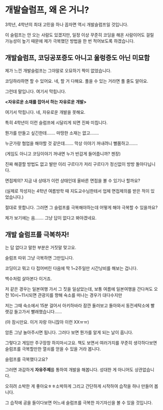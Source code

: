 # 개발슬럼프, 왜 온 거니?

3학년, 4학년의 최대 고민을 하나 꼽자면 역시 개발슬럼프일 것입니다.

이 슬럼프는 안 오는 사람도 있겠지만, 일정 이상 꾸준히 코딩을 해온 사람이어도 걸릴 가능성이 높기 때문에 제가 극복했던 방법을 한 번 적어보도록 하겠습니다.







## 개발슬럼프, 코딩공포증도 아니고 울렁증도 아닌 미묘함

제가 느낀 개발슬럼프는 그야말로 오묘하기 짝이 없었습니다.

코딩하라하면 할 수 있어요. 네, 할 거 다해요. 풀을 수 있는 거라면 풀 줄도 알아요.



그런데 말입니다. 여기서 막힙니다.



**<자유로운 소재를 잡아서 하는 자유로운 개발>**



여기서 막힙니다. 네, 자유로운 개발을 못해요.

특히 4학년이 이런 슬럼프에 시달리게 되면 진짜 미칩니다.



뭔가를 만들고 싶긴한데....... 마땅한 소재는 없고.......

누군가랑 협업을 해야할 것 같은데....... 막상 이야기 꺼내려니 뻘쭘하고.......

(게임도 아니고 코딩이야기 꺼내면 누가 반갑게 들어줍니까? 젠장)



진짜 해결할 방법도 없고 발만 이리 구르다가 저리 구르다가 정신없이 방방 돌아다닙니다.

면접제의? 지금 내 상태가 이런 상태인데 올바른 면접을 볼 수 있기나 할까요?

(실제로 작성자는 4학년 여름방학 때 지도교수님한테서 업체 면접제의를 받은 적이 있었습니다.)



절대로 못합니다. 그러면 그 슬럼프를 극복해야하는데 어떻게 해야 극복할 수 있을까요?

제가 보기에는 음....... 그냥 답이 없다고 봐야겠네요.







## 개발 슬럼프를 극복하자!

는 답 없다고 말한 부분은 거짓말 맞고요.

슬럼프 따위 그냥 극복하면 그만입니다.



코딩이고 뭐고 다 접어버린 다음에 딱 1~2주일만 시간낭비를 해보는 겁니다.

백수처럼 살아본다 이거죠.



저 같은 경우는 일본여행 가서 그 짓을 일삼았는데, 보통 여름에 일본여행을 간다쳐도 오전 10시~11시되면 관광지를 향해 숙소를 떠나는 경우가 대다수지만



저는 그때 숙소에서 15분 걸어서 아키하바라 잠깐 둘러보고 돌아와서 동전세탁소에 빨랫감 들고가서 빨래했습니다......

(아 잠시만요. 이거 자랑 아니잖아 이런 XXㅠㅠ)



암튼 그냥 놀아주시면 됩니다. 그러다 보면 뭔가를 알게 되는 날이 옵니다.

그렇다고 게임만 주구장창 하지마시고요. 책도 보면서 여러가지를 꾸준히 생각하다보면 슬럼프를 극복할만한 열쇠를 얻을 수 있을 거라 봅니다.



슬럼프를 극복했다고요?

그러면 과감하게 **자유주제**를 통하여 개발을 해봅니다. 성대한 게 아니어도 상관없습니다.

오히려 소박한 게 좋아요ㅎㅎ소박하게 그리고 간단하게 시작하여 습작을 하나 만들어 봅니다.

그 습작에 공을 들이다보면 어느새 슬럼프를 극복한 자기자신을 볼 수 있을 것입니다.